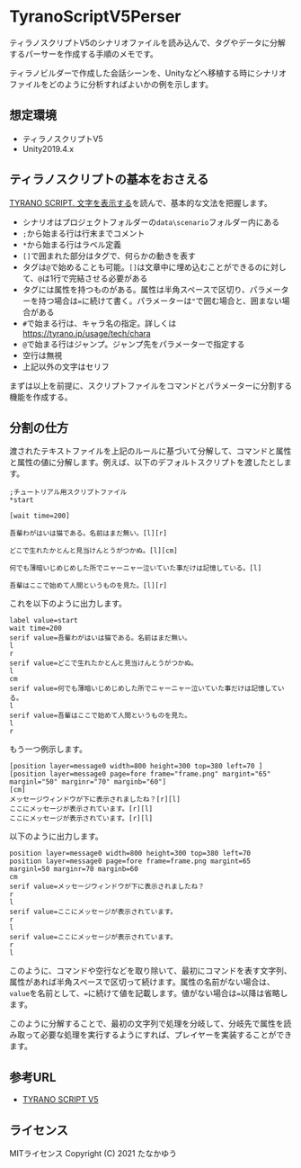 # TyranoScriptV5Perser
ティラノスクリプトV5のシナリオファイルを読み込んで、タグやデータに分解するパーサーを作成する手順のメモです。

ティラノビルダーで作成した会話シーンを、Unityなどへ移植する時にシナリオファイルをどのように分析すればよいかの例を示します。


## 想定環境
- ティラノスクリプトV5
- Unity2019.4.x

## ティラノスクリプトの基本をおさえる
[TYRANO SCRIPT. 文字を表示する](https://tyrano.jp/usage/tutorial/moji)を読んで、基本的な文法を把握します。

- シナリオはプロジェクトフォルダーの`data\scenario`フォルダー内にある
- `;`から始まる行は行末までコメント
- `*`から始まる行はラベル定義
- `[]`で囲まれた部分はタグで、何らかの動きを表す
- タグは`@`で始めることも可能。`[]`は文章中に埋め込むことができるのに対して、`@`は1行で完結させる必要がある
- タグには属性を持つものがある。属性は半角スペースで区切り、パラメーターを持つ場合は`=`に続けて書く。パラメーターは`"`で囲む場合と、囲まない場合がある
- `#`で始まる行は、キャラ名の指定。詳しくは https://tyrano.jp/usage/tech/chara
- `@`で始まる行はジャンプ。ジャンプ先をパラメーターで指定する
- 空行は無視
- 上記以外の文字はセリフ

まずは以上を前提に、スクリプトファイルをコマンドとパラメーターに分割する機能を作成する。

## 分割の仕方
渡されたテキストファイルを上記のルールに基づいて分解して、コマンドと属性と属性の値に分解します。例えば、以下のデフォルトスクリプトを渡したとします。

```ks
;チュートリアル用スクリプトファイル
*start

[wait time=200]

吾輩わがはいは猫である。名前はまだ無い。[l][r]

どこで生れたかとんと見当けんとうがつかぬ。[l][cm]

何でも薄暗いじめじめした所でニャーニャー泣いていた事だけは記憶している。[l]

吾輩はここで始めて人間というものを見た。[l][r]
```

これを以下のように出力します。

```
label value=start
wait time=200
serif value=吾輩わがはいは猫である。名前はまだ無い。
l
r
serif value=どこで生れたかとんと見当けんとうがつかぬ。
l
cm
serif value=何でも薄暗いじめじめした所でニャーニャー泣いていた事だけは記憶している。
l
serif value=吾輩はここで始めて人間というものを見た。
l
r
```

もう一つ例示します。

```ks
[position layer=message0 width=800 height=300 top=380 left=70 ]
[position layer=message0 page=fore frame="frame.png" margint="65" marginl="50" marginr="70" marginb="60"]
[cm]
メッセージウィンドウが下に表示されましたね？[r][l]
ここにメッセージが表示されています。[r][l]
ここにメッセージが表示されています。[r][l]
```

以下のように出力します。

```
position layer=message0 width=800 height=300 top=380 left=70
position layer=message0 page=fore frame=frame.png margint=65 marginl=50 marginr=70 marginb=60
cm
serif value=メッセージウィンドウが下に表示されましたね？
r
l
serif value=ここにメッセージが表示されています。
r
l
serif value=ここにメッセージが表示されています。
r
l
```

このように、コマンドや空行などを取り除いて、最初にコマンドを表す文字列、属性があれば半角スペースで区切って続けます。属性の名前がない場合は、`value`を名前として、`=`に続けて値を記載します。値がない場合は`=`以降は省略します。

このように分解することで、最初の文字列で処理を分岐して、分岐先で属性を読み取って必要な処理を実行するようにすれば、プレイヤーを実装することができます。

## 参考URL
- [TYRANO SCRIPT V5](https://tyrano.jp/usage/tutorial/ready_v5)

## ライセンス
MITライセンス
Copyright (C) 2021 たなかゆう
